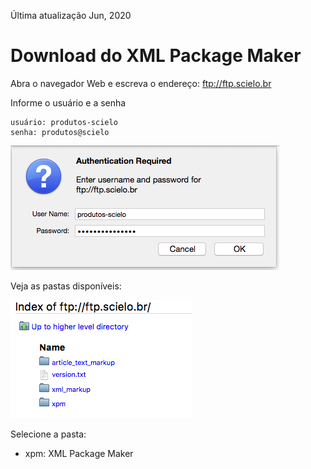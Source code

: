 Última atualização Jun, 2020


# Download do XML Package Maker

Abra o navegador Web e escreva o endereço: <ftp://ftp.scielo.br>

Informe o usuário e a senha

```
usuário: produtos-scielo
senha: produtos@scielo
```

  ![login](./img/howtoinstall_download2.png)


Veja as pastas disponíveis:

  ![pastas](./img/howtoinstall_download3.png)


Selecione a pasta:

- xpm: XML Package Maker

